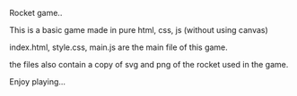 Rocket game..

This is a basic game made in pure html, css, js (without using canvas)

index.html, style.css, main.js are the main file of this game.

the files also contain a copy of svg and png of the rocket used in the game.

Enjoy playing...
